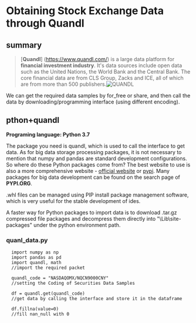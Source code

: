 # **Obtaining Stock Exchange Data through Quandl**



## summary

> [**Quandl**] (https://www.quandl.com/) is a large data platform for **financial investment industry**. It's data sources include open data such as the United Nations, the World Bank and the Central Bank. The core financial data are from CLS Group, Zacks and ICE, all of which are from more than 500 publishers.![QUANDL](https://www.egouz.com/uploadfile/2017/0919/20170919091540902166.jpg)

We can get the required data samples by for_free or share, and then call the data by downloading/programming interface (using different encoding).

## pthon+quandl

**Programing language: Python 3.7**

The package you need is quandl, which is used to call the interface to get data. As for big data storage processing packages, it is not necessary to mention that numpy and pandas are standard development configurations. So where do these Python packages come from? The best website to use is also a more comprehensive website - [official website](https://www.quandl.com/tools/python) or [pypi](https://pypi.org/search/?q=quandl). Many packages for big data development can be found on the search page of **PYPI.ORG**.

.whl files can be managed using PIP install package management software, which is very useful for the stable development of ides.

A faster way for Python packages to import data is to download .tar.gz compressed file packages and decompress them directly into "\Lib\site-packages" under the python environment path.

### quanl_data.py
```
  import numpy as np 
  import pandas as pd
  import quandl, math
  //import the required packet
  
  quandl_code = "NASDAQOMX/NQCN9000CNY"
  //setting the Coding of Securities Data Samples
  
  df = quandl.get(quandl_code)
  //get data by calling the interface and store it in the dataframe
  
  df.fillna(value=0)
  //fill nan_null with 0
```
